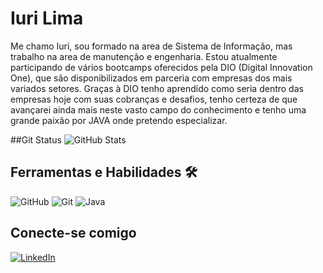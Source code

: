 
# Iuri Lima

Me chamo Iuri, sou formado na area de Sistema de Informação, mas trabalho na area de manutenção e engenharia.
Estou atualmente participando de vários bootcamps oferecidos pela DIO (Digital Innovation One), que são disponibilizados em parceria com empresas dos mais variados setores. 
Graças à DIO tenho aprendido como seria dentro das empresas hoje com suas cobranças e desafios, tenho certeza de que avançarei ainda mais neste vasto campo do conhecimento e tenho uma grande paixão por JAVA onde pretendo especializar.


##Git Status
![GitHub Stats](https://github-readme-stats.vercel.app/api?username=iuripl&theme=transparent&bg_color=000&border_color=30A3DC&show_icons=true&icon_color=30A3DC&title_color=E94D5F&text_color=FFF)

## Ferramentas e Habilidades 🛠️
![GitHub](https://img.shields.io/badge/GitHub-000?style=for-the-badge&logo=github&logoColor=30A3DC)
![Git](https://img.shields.io/badge/Git-000?style=for-the-badge&logo=git&logoColor=E94D5F) 
![Java](https://img.shields.io/badge/Java-000?style=for-the-badge&logo=java)

## Conecte-se comigo

[![LinkedIn](https://img.shields.io/badge/-LinkedIn-000?style=for-the-badge&logo=linkedin&logoColor=30A3DC)](https://www.linkedin.com/in/iuripl/)
